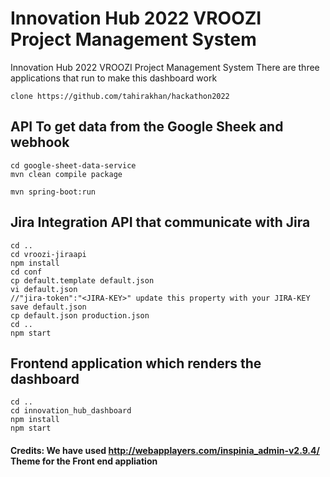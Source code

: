 # Innovation Hub 2022 VROOZI Project Management System

Innovation Hub 2022 VROOZI Project Management System
There are three applications that run to make this dashboard work
```
clone https://github.com/tahirakhan/hackathon2022
```

## API To get data from the Google Sheek and webhook
```
cd google-sheet-data-service
mvn clean compile package

mvn spring-boot:run
```
## Jira Integration API that communicate with Jira
```
cd ..
cd vroozi-jiraapi
npm install
cd conf
cp default.template default.json
vi default.json
//"jira-token":"<JIRA-KEY>" update this property with your JIRA-KEY save default.json
cp default.json production.json
cd ..
npm start
```
## Frontend application which renders the dashboard
```
cd ..
cd innovation_hub_dashboard
npm install
npm start
```
#### Credits: We have used http://webapplayers.com/inspinia_admin-v2.9.4/ Theme for the Front end appliation
